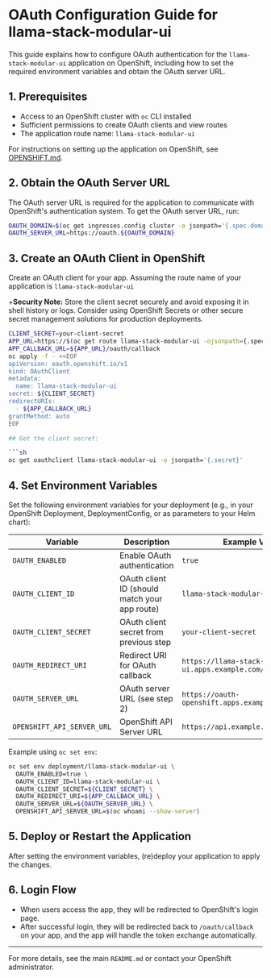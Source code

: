 # OAuth Configuration Guide for llama-stack-modular-ui

This guide explains how to configure OAuth authentication for the `llama-stack-modular-ui` application on OpenShift, including how to set the required environment variables and obtain the OAuth server URL.

## 1. Prerequisites
- Access to an OpenShift cluster with `oc` CLI installed
- Sufficient permissions to create OAuth clients and view routes
- The application route name: `llama-stack-modular-ui`

For instructions on setting up the application on OpenShift, see [OPENSHIFT.md](OPENSHIFT.md).

## 2. Obtain the OAuth Server URL
The OAuth server URL is required for the application to communicate with OpenShift's authentication system. To get the OAuth server URL, run:

```sh
OAUTH_DOMAIN=$(oc get ingresses.config cluster -o jsonpath='{.spec.domain}' | cut -f3- -d.)
OAUTH_SERVER_URL=https://oauth.${OAUTH_DOMAIN}
```


## 3. Create an OAuth Client in OpenShift
Create an OAuth client for your app. Assuming the route name of your application is `llama-stack-modular-ui`

+**Security Note:** Store the client secret securely and avoid exposing it in shell history or logs. Consider using OpenShift Secrets or other secure secret management solutions for production deployments.

```sh
CLIENT_SECRET=your-client-secret
APP_URL=https://$(oc get route llama-stack-modular-ui -ojsonpath={.spec.host})
APP_CALLBACK_URL=${APP_URL}/oauth/callback
oc apply -f - <<EOF
apiVersion: oauth.openshift.io/v1
kind: OAuthClient
metadata:
  name: llama-stack-modular-ui
secret: ${CLIENT_SECRET}
redirectURIs:
  - ${APP_CALLBACK_URL}
grantMethod: auto
EOF

## Get the client secret:

```sh
oc get oauthclient llama-stack-modular-ui -o jsonpath='{.secret}'
```

## 4. Set Environment Variables
Set the following environment variables for your deployment (e.g., in your OpenShift Deployment, DeploymentConfig, or as parameters to your Helm chart):

| Variable                   | Description                                      | Example Value |
|----------------------------|--------------------------------------------------|---------------|
| `OAUTH_ENABLED`            | Enable OAuth authentication                      | `true`        |
| `OAUTH_CLIENT_ID`          | OAuth client ID (should match your app route)    | `llama-stack-modular-ui` |
| `OAUTH_CLIENT_SECRET`      | OAuth client secret from previous step           | `your-client-secret` |
| `OAUTH_REDIRECT_URI`       | Redirect URI for OAuth callback                  | `https://llama-stack-modular-ui.apps.example.com/oauth/callback` |
| `OAUTH_SERVER_URL`         | OAuth server URL (see step 2)                    | `https://oauth-openshift.apps.example.com` |
| `OPENSHIFT_API_SERVER_URL` | OpenShift API Server URL                         | `https://api.example.com:6443` |
Example using `oc set env`:

```sh
oc set env deployment/llama-stack-modular-ui \
  OAUTH_ENABLED=true \
  OAUTH_CLIENT_ID=llama-stack-modular-ui \
  OAUTH_CLIENT_SECRET=${CLIENT_SECRET} \
  OAUTH_REDIRECT_URI=${APP_CALLBACK_URL} \
  OAUTH_SERVER_URL=${OAUTH_SERVER_URL} \
  OPENSHIFT_API_SERVER_URL=$(oc whoami --show-server)
```

## 5. Deploy or Restart the Application
After setting the environment variables, (re)deploy your application to apply the changes.

## 6. Login Flow
- When users access the app, they will be redirected to OpenShift's login page.
- After successful login, they will be redirected back to `/oauth/callback` on your app, and the app will handle the token exchange automatically.

---
For more details, see the main `README.md` or contact your OpenShift administrator. 

